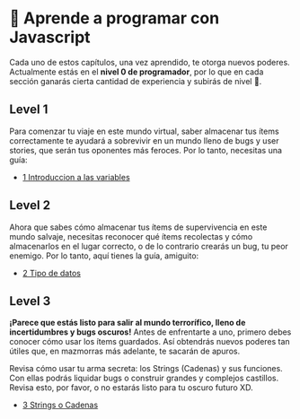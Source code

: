
# 🧠 Aprende a programar con Javascript

Cada uno de estos capítulos, una vez aprendido, te otorga nuevos poderes. Actualmente estás en el **nivel 0 de programador**, por lo que en cada sección ganarás cierta cantidad de experiencia y subirás de nivel 🤖.

## Level 1
Para comenzar tu viaje en este mundo virtual, saber almacenar tus ítems correctamente te ayudará a sobrevivir en un mundo lleno de bugs y user stories, que serán tus oponentes más feroces. Por lo tanto, necesitas una guía:
- [1 Introduccion a las variables](./1_variables.md)
## Level 2
Ahora que sabes cómo almacenar tus ítems de supervivencia en este mundo salvaje, necesitas reconocer qué ítems recolectas y cómo almacenarlos en el lugar correcto, o de lo contrario crearás un bug, tu peor enemigo. Por lo tanto, aquí tienes la guía, amiguito:
- [2 Tipo de datos](./2_tipo_de_datos.md)
## Level 3
**¡Parece que estás listo para salir al mundo terrorífico, lleno de incertidumbres y bugs oscuros!** Antes de enfrentarte a uno, primero debes conocer cómo usar los ítems guardados. Así obtendrás nuevos poderes tan útiles que, en mazmorras más adelante, te sacarán de apuros.

Revisa cómo usar tu arma secreta: los Strings (Cadenas) y sus funciones. Con ellas podrás liquidar bugs o construir grandes y complejos castillos. Revisa esto, por favor, o no estarás listo para tu oscuro futuro XD.
- [3 Strings o Cadenas](3_strings_js.md)
